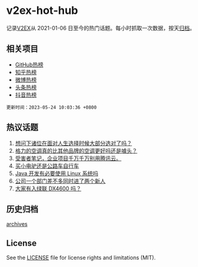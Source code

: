 # v2ex-hot-hub

 记录[V2EX](https://www.v2ex.com/)从 2021-01-06 日至今的热门话题。每小时抓取一次数据，按天[归档](archives)。
 
 ## 相关项目

- [GitHub热榜](https://github.com/snaildev/github-hot-hub)
- [知乎热榜](https://github.com/snaildev/zhihu-hot-hub)
- [微博热榜](https://github.com/snaildev/weibo-hot-hub)
- [头条热榜](https://github.com/snaildev/toutiao-hot-hub)
- [抖音热榜](https://github.com/snaildev/douyin-hot-hub)


 `更新时间：2023-05-24 10:03:36 +0800`

## 热议话题

1. [想问下诸位在面对人生选择时候大部分选对了吗？](https://www.v2ex.com/t/942171)
1. [格力的空调真的比其他品牌的空调更好吗还是噱头？](https://www.v2ex.com/t/942307)
1. [受害者笔记，企业项目千万千万别用腾讯云。](https://www.v2ex.com/t/942227)
1. [买小电驴还是公路车自行车](https://www.v2ex.com/t/942189)
1. [Java 开发有必要使用 Linux 系统吗](https://www.v2ex.com/t/942369)
1. [公司一个部门差不多同时进了两个新人](https://www.v2ex.com/t/942310)
1. [大家有入绿联 DX4600 吗？](https://www.v2ex.com/t/942203)

## 历史归档

[archives](archives)

## License

See the [LICENSE](LICENSE) file for license rights and limitations (MIT).

